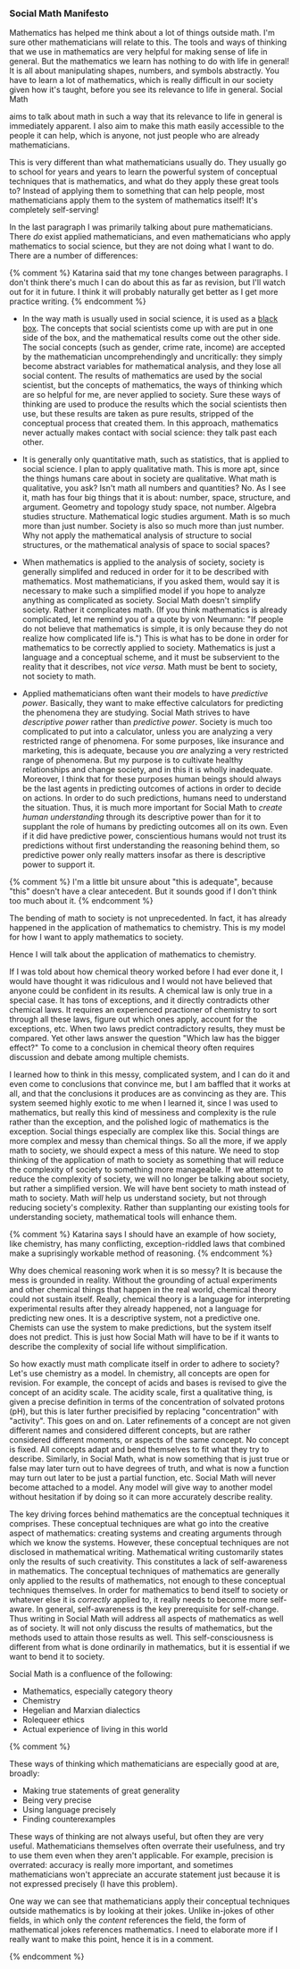 ### Social Math Manifesto

Mathematics has helped me think about a lot of things outside math.
I'm sure other mathematicians will relate to this.  The tools and ways
of thinking that we use in mathematics are very helpful for making
sense of life in general.  But the mathematics we learn has nothing to
do with life in general!  It is all about manipulating shapes,
numbers, and symbols abstractly.  You have to learn a lot of
mathematics, which is really difficult in our society given how it's
taught, before you see its relevance to life in general.  Social Math

aims to talk about math in such a way that its relevance to life in
general is immediately apparent.  I also aim to make this math easily
accessible to the people it can help, which is anyone, not just people
who are already mathematicians.

This is very different than what mathematicians usually do.  They
usually go to school for years and years to learn the powerful system
of conceptual techniques that is mathematics, and what do they apply
these great tools to?  Instead of applying them to something that can
help people, most mathematicians apply them to the system of
mathematics itself! It's completely self-serving!

In the last paragraph I was primarily talking about pure
mathematicians.  There _do_ exist applied mathematicians, and even
mathematicians who apply mathematics to social science, but they are
not doing what I want to do.  There are a number of differences:

{% comment %} Katarina said that my tone changes between paragraphs.
I don't think there's much I can do about this as far as revision, but
I'll watch out for it in future.  I think it will probably naturally
get better as I get more practice writing. {% endcomment %}

* In the way math is usually used in social science, it is used as
  a [black box](https://en.wikipedia.org/wiki/Black_box).  The
  concepts that social scientists come up with are put in one side of
  the box, and the mathematical results come out the other side.  The
  social concepts (such as gender, crime rate, income) are accepted by
  the mathematician uncomprehendingly and uncritically: they simply
  become abstract variables for mathematical analysis, and they lose
  all social content.  The results of mathematics are used by the
  social scientist, but the concepts of mathematics, the ways of
  thinking which are so helpful for me, are never applied to society.
  Sure these ways of thinking are used to produce the results which
  the social scientists then use, but these results are taken as pure
  results, stripped of the conceptual process that created them.  In
  this approach, mathematics never actually makes contact with social
  science: they talk past each other.
  
* It is generally only quantitative math, such as statistics, that is
  applied to social science.  I plan to apply qualitative math.  This
  is more apt, since the things humans care about in society are
  qualitative.  What math is qualitative, you ask?  Isn't math all
  numbers and quantities?  No.  As I see it, math has four big things
  that it is about: number, space, structure, and argument.  Geometry
  and topology study space, not number.  Algebra studies structure.
  Mathematical logic studies argument.  Math is so much more than just
  number.  Society is also so much more than just number.  Why not
  apply the mathematical analysis of structure to social structures,
  or the mathematical analysis of space to social spaces?
  
* When mathematics is applied to the analysis of society, society is
  generally simplifed and reduced in order for it to be described with
  mathematics.  Most mathematicians, if you asked them, would say it
  is necessary to make such a simplified model if you hope to analyze
  anything as complicated as society.  Social Math doesn't simplify
  society.  Rather it complicates math.  (If you think mathematics is
  already complicated, let me remind you of a quote by
  von&nbsp;Neumann: "If people do not believe that mathematics is
  simple, it is only because they do not realize how complicated life
  is.")  This is what has to be done in order for mathematics to be
  correctly applied to society.  Mathematics is just a language and a
  conceptual scheme, and it must be subservient to the reality that it
  describes, not _vice&nbsp;versa_.  Math must be bent to society, not
  society to math.
  
* Applied mathematicians often want their models to have _predictive
  power_.  Basically, they want to make effective calculators for
  predicting the phenomena they are studying.  Social Math strives to
  have _descriptive power_ rather than _predictive power_.  Society is
  much too complicated to put into a calculator, unless you are
  analyzing a very restricted range of phenomena.  For some purposes,
  like insurance and marketing, this is adequate, because you _are_
  analyzing a very restricted range of phenomena.  But my purpose is
  to cultivate healthy relationships and change society, and in this
  it is wholly inadequate.  Moreover, I think that for these purposes
  human beings should always be the last agents in predicting outcomes
  of actions in order to decide on actions.  In order to do such
  predictions, humans need to understand the situation.  Thus, it is
  much more important for Social Math to _create human understanding_
  through its descriptive power than for it to supplant the role of
  humans by predicting outcomes all on its own.  Even if it did have
  predictive power, conscientious humans would not trust its
  predictions without first understanding the reasoning behind them,
  so predictive power only really matters insofar as there is
  descriptive power to support it.
  
{% comment %} I'm a little bit unsure about "this is adequate",
because "this" doesn't have a clear antecedent.  But it sounds good if
I don't think too much about it.  {% endcomment %}
  
The bending of math to society is not unprecedented.  In fact, it has
already happened in the application of mathematics to chemistry.  This
is my model for how I want to apply mathematics to society.
  
Hence I will talk about the application of mathematics to chemistry.

If I was told about how chemical theory worked before I had ever done
it, I would have thought it was ridiculous and I would not have
believed that anyone could be confident in its results.  A chemical
law is only true in a special case.  It has tons of exceptions, and it
directly contradicts other chemical laws.  It requires an experienced
practioner of chemistry to sort through all these laws, figure out
which ones apply, account for the exceptions, etc.  When two laws
predict contradictory results, they must be compared.  Yet other laws
answer the question "Which law has the bigger effect?"  To come to a
conclusion in chemical theory often requires discussion and debate
among multiple chemists.

I learned how to think in this messy, complicated system, and I can do
it and even come to conclusions that convince me, but I am baffled
that it works at all, and that the conclusions it produces are as
convincing as they are.  This system seemed highly exotic to me when I
learned it, since I was used to mathematics, but really this kind of
messiness and complexity is the rule rather than the exception, and
the polished logic of mathematics is the exception.  Social things
especially are complex like this.  Social things are more complex and
messy than chemical things.  So all the more, if we apply math to
society, we should expect a mess of this nature.  We need to stop
thinking of the application of math to society as something that will
reduce the complexity of society to something more manageable.  If we
attempt to reduce the complexity of society, we will no longer be
talking about society, but rather a simplified version.  We will have
bent society to math instead of math to society.  Math _will_ help us
understand society, but not through reducing society's complexity.
Rather than supplanting our existing tools for understanding society,
mathematical tools will enhance them.

{% comment %} Katarina says I should have an example of how society,
like chemistry, has many conflicting, exception-riddled laws that
combined make a suprisingly workable method of reasoning.
{% endcomment %}

Why does chemical reasoning work when it is so messy?  It is because
the mess is grounded in reality.  Without the grounding of actual
experiments and other chemical things that happen in the real world,
chemical theory could not sustain itself.  Really, chemical theory is
a language for interpreting experimental results after they already
happened, not a language for predicting new ones.  It is a descriptive
system, not a predictive one.  Chemists can use the system to make
predictions, but the system itself does not predict.  This is just how
Social Math will have to be if it wants to describe the complexity of
social life without simplification.

So how exactly must math complicate itself in order to adhere to
society?  Let's use chemistry as a model.  In chemistry, all concepts
are open for revision.  For example, the concept of acids and bases is
revised to give the concept of an acidity scale.  The acidity scale,
first a qualitative thing, is given a precise definition in terms of
the concentration of solvated protons (pH), but this is later further
precisified by replacing "concentration" with "activity".  This goes
on and on.  Later refinements of a concept are not given different
names and considered different concepts, but are rather considered
different moments, or aspects of the same concept.  No concept is
fixed.  All concepts adapt and bend themselves to fit what they try to
describe.  Similarly, in Social Math, what is now something that is
just true or false may later turn out to have degrees of truth, and
what is now a function may turn out later to be just a partial
function, etc.  Social Math will never become attached to a model.
Any model will give way to another model without hesitation if by
doing so it can more accurately describe reality.

The key driving forces behind mathematics are the conceptual
techniques it comprises.  These conceptual techniques are what go into
the creative aspect of mathematics: creating systems and creating
arguments through which we know the systems.  However, these
conceptual techniques are not disclosed in mathematical writing.
Mathematical writing customarily states only the results of such
creativity.  This constitutes a lack of self-awareness in mathematics.
The conceptual techniques of mathematics are generally only applied to
the results of mathematics, not enough to these conceptual techniques
themselves.  In order for mathematics to bend itself to society or
whatever else it is _correctly_ applied to, it really needs to become
more self-aware.  In general, self-awareness is the key prerequisite
for self-change.  Thus writing in Social Math will address all aspects
of mathematics as well as of society.  It will not only discuss the
results of mathematics, but the methods used to attain those results
as well.  This self-consciousness is different from what is done
ordinarily in mathematics, but it is essential if we want to bend it
to society.

Social Math is a confluence of the following:

* Mathematics, especially category theory 
* Chemistry
* Hegelian and Marxian dialectics
* Rolequeer ethics
* Actual experience of living in this world

{% comment %}

These ways of thinking which mathematicians are especially good at
are, broadly:

* Making true statements of great generality
* Being very precise
* Using language precisely
* Finding counterexamples

These ways of thinking are not always useful, but often they are very
useful.  Mathematicians themselves often overrate their usefulness,
and try to use them even when they aren't applicable.  For example,
precision is overrated: accuracy is really more important, and
sometimes mathematicians won't appreciate an accurate statement just
because it is not expressed precisely (I have this problem).

One way we can see that mathematicians apply their conceptual
techniques outside mathematics is by looking at their jokes.  Unlike
in-jokes of other fields, in which only the _content_ references the
field, the form of mathematical jokes references mathematics.  I need
to elaborate more if I really want to make this point, hence it is in
a comment.

{% endcomment %}
